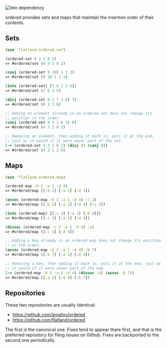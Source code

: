![lein dependency](https://clojars.org/org.flatland/ordered/latest-version.svg)

ordered provides sets and maps that maintain the insertion order of their contents.

## Sets

```clojure
(use 'flatland.ordered.set)

(ordered-set 4 3 1 8 2)
=> #ordered/set (4 3 1 8 2)

(conj (ordered-set 9 10) 1 2 3)
=> #ordered/set (9 10 1 2 3)

(into (ordered-set) [7 6 1 5 6])
=> #ordered/set (7 6 1 5)

(disj (ordered-set 8 1 7 2 6) 7)
=> #ordered/set (8 1 2 6)

;; Adding an element already in an ordered set does not change its
;; position in the order.
(conj (ordered-set 4 3 1 8 2) 8)
=> #ordered/set (4 3 1 8 2)

;; Removing an element, then adding it back in, puts it at the end,
;; just as it would if it were never part of the set.
(-> (ordered-set 4 3 1 8 2) (disj 8) (conj 8))
=> #ordered/set (4 3 1 2 8)
```

## Maps

```clojure
(use 'flatland.ordered.map)

(ordered-map :b 2 :a 1 :d 4)
=> #ordered/map ([:b 2] [:a 1] [:d 4])

(assoc (ordered-map :b 2 :a 1 :d 4) :c 3)
=> #ordered/map ([:b 2] [:a 1] [:d 4] [:c 3])

(into (ordered-map) [[:c 3] [:a 1] [:d 4]])
=> #ordered/map ([:c 3] [:a 1] [:d 4])

(dissoc (ordered-map :c 3 :a 1 :d 4) :a)
=> #ordered/map ([:c 3] [:d 4])

;; Adding a key already in an ordered map does not change its position
;; in the order.
(assoc (ordered-map :b 2 :a 1 :d 4) :b 7)
=> #ordered/map ([:b 7] [:a 1] [:d 4])

;; Removing a key, then adding it back in, puts it at the end, just as
;; it would if it were never part of the map.
(-> (ordered-map :b 2 :a 1 :d 4) (dissoc :b) (assoc :b 7))
=> #ordered/map ([:a 1] [:d 4] [:b 7])
```


## Repositories

These two repositories are usually identical:

* https://github.com/amalloy/ordered
* https://github.com/flatland/ordered

The first is the canonical one.  Fixes tend to appear there first, and
that is the preferred repository for filing issues on Github.  Fixes
are backported to the second one periodically.

